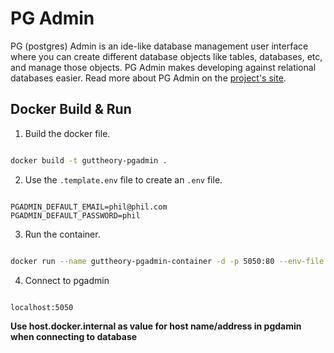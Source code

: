# PG Admin

PG (postgres) Admin is an ide-like database management user interface where you can create different database objects like tables, databases, etc, and manage those objects. PG Admin makes developing against relational databases easier. Read more about PG Admin on the [project's site](https://www.pgadmin.org/).

## Docker Build & Run

1. Build the docker file.

```sh

docker build -t guttheory-pgadmin .

```

2. Use the ```.template.env``` file to create an ```.env``` file.

```env

PGADMIN_DEFAULT_EMAIL=phil@phil.com
PGADMIN_DEFAULT_PASSWORD=phil

```

3. Run the container.

```sh

docker run --name guttheory-pgadmin-container -d -p 5050:80 --env-file .env guttheory-pgadmin

```

4. Connect to pgadmin

```

localhost:5050

```

**Use host.docker.internal as value for host name/address in pgdamin when connecting to database**